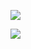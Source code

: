 
![](http://www.plantuml.com/plantuml/proxy?cache=no&src=https://raw.githubusercontent.com/oleksandrblazhko/ai202-test/oleksandrblazhko2-patch-2/Example-6-Activity.puml)

![](http://www.plantuml.com/plantuml/proxy?cache=no&src=https://raw.githubusercontent.com/oleksandrblazhko/ai202-test/main/Example-1-UseCase.puml) 
